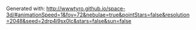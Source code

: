Generated with: http://wwwtyro.github.io/space-3d/#animationSpeed=1&fov=72&nebulae=true&pointStars=false&resolution=2048&seed=2drp4i9sx0lc&stars=false&sun=false
